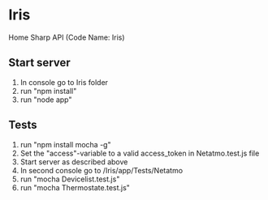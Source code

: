 # Iris
Home Sharp API (Code Name: Iris) 

## Start server
1. In console go to Iris folder
2. run "npm install"
3. run "node app"

## Tests
1. run "npm install mocha -g"
2. Set the "access"-variable to a valid access_token in Netatmo.test.js file
3. Start server as described above
4. In second console go to /Iris/app/Tests/Netatmo
5. run "mocha Devicelist.test.js"
6. run "mocha Thermostate.test.js"
